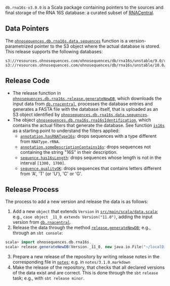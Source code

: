 `db.rna16s-v3.0.0` is a Scala package containing pointers to the sources and final storage of the RNA 16S database: a curated subset of [RNACentral][rnacentral].

## Data Pointers

The [`ohnosequences.db.rna16s.data.sequences`](https://github.com/ohnosequences/db.rna16s/blob/v3.0.0/src/main/scala/data.scala#L64-L69) function is a version-parametrized pointer to the S3 object where the actual database is stored. This release supports the following databases:

```
s3://resources.ohnosequences.com/ohnosequences/db/rna16s/unstable/9.0/rna16s.fa
s3://resources.ohnosequences.com/ohnosequences/db/rna16s/unstable/10.0/rna16s.fa
```

## Release Code

* The release function in [`ohnosequences.db.rna16s.release.generateNewDB`](https://github.com/ohnosequences/db.rna16s/blob/v3.0.0/src/main/scala/release.scala#L83-L115), which downloads the input data from [`db.rnacentral`][db.rnacentral], processes the database entries and generates a FASTA file with the database itself, that is uploaded as an S3 object identified by [`ohnosequences.db.rna16s.data.sequences`](https://github.com/ohnosequences/db.rna16s/blob/v3.0.0/src/main/scala/data.scala#L64-L69).
* The object [`ohnosequences.db.rna16s.rna16sIdentification`](https://github.com/ohnosequences/db.rna16s/blob/v3.0.0/src/main/scala/rna16sIdentification.scala), which contains the actual filters that generate the database. See function [`is16s`](https://github.com/ohnosequences/db.rna16s/blob/v3.0.0/src/main/scala/rna16sIdentification.scala#L7-L23) as a starting point to understand the filters applied:
  * [`annotation.hasRNAType16s`](https://github.com/ohnosequences/db.rna16s/blob/v3.0.0/src/main/scala/rna16sIdentification.scala#L110-L116): drops sequences with a type different from `RNAType.rRNA`.
  * [`annotation.someDescriptionContains16s`](https://github.com/ohnosequences/db.rna16s/blob/v3.0.0/src/main/scala/rna16sIdentification.scala#L122-L130): drops sequences not containing the string "16S" in their description.
  * [`sequence.has16sLength`](https://github.com/ohnosequences/db.rna16s/blob/v3.0.0/src/main/scala/rna16sIdentification.scala#L77-L85): drops sequences whose length is not in the interval `[1300, 1700]`.
  * [`sequence.qualityOK`](https://github.com/ohnosequences/db.rna16s/blob/v3.0.0/src/main/scala/rna16sIdentification.scala#L95-L99): drops sequences that contains letters different from 'A', 'T' (or 'U'), 'C' or 'G'.

## Release Process

The process to add a new version and release the data is as follows:

1. Add a new `object` that extends `Version` in [`src/main/scala/data.scala`](https://github.com/ohnosequences/db.rna16s/blob/v3.0.0/src/main/scala/data.scala); e.g., `case object _11_0 extends Version("11.0")`, adding the input version from [`db.rnacentral`][db.rnacentral].
2. Release the data through the method [`release.generateNewDB`](https://github.com/ohnosequences/db.rna16s/blob/v3.0.0/src/main/scala/release.scala#L83-L115); e.g., through an `sbt console`:
```scala
scala> import ohnosequences.db.rna16s._
scala> release.generateNewDB(Version._11_0, new java.io.File("~/localDir"))
```
3. Prepare a new release of the repository by writing release notes in the corresponding file in [`notes`](https://github.com/ohnosequences/db.rna16s/blob/v3.0.0/notes); e.g. in `notes/3.1.0.markdown`
4. Make the release of the repository, that checks that all declared versions of the data exist and are correct. This is done through the `sbt` `release` task; e.g., with `sbt release minor`.

[rnacentral]: http://rnacentral.org/
[db.rnacentral]: https://github.com/ohnosequences/db.rnacentral
